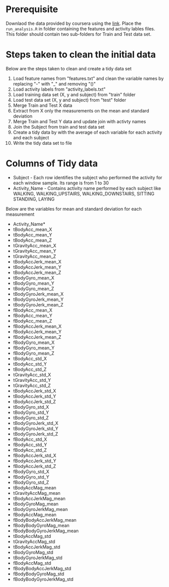 # Prerequisite

Downlaod the data provided by coursera using the [link](https://d396qusza40orc.cloudfront.net/getdata%2Fprojectfiles%2FUCI%20HAR%20Dataset.zip).
Place the `run_analysis.R` in folder containing the features and activity lables files. This folder should contain two sub-folders for Train and Test data set.

# Steps taken to clean the initial data

Below are the steps taken to clean and create a tidy data set

1. Load feature names from "features.txt" and clean the variable names by replacing "-" with "_" and removing "()"
1. Load activity labels from "activity_labels.txt"
1. Load training data set (X, y and subject) from "train" folder
1. Load test data set (X, y and subject) from "test" folder
1. Merge Train and Test X data
1. Extract from X only the measurements on the mean and standard deviation
1. Merge Train and Test Y data and update join with activty names
1. Join the Subject from train and test data set
1. Create a tidy data by with the average of each variable for each activity and each subject
1. Write the tidy data set to file


# Columns of Tidy data

* Subject - Each row identifies the subject who performed the activity for each window sample. Its range is from 1 to 30
* Activity_Name - Contains activity name performed by each subject like WALKING, WALKING_UPSTAIRS, WALKING_DOWNSTAIRS, SITTING
STANDING, LAYING

Below are the variables for mean and standard deviation for each measurement

* Activity_Name* 
* tBodyAcc_mean_X
* tBodyAcc_mean_Y
* tBodyAcc_mean_Z 
* tGravityAcc_mean_X
* tGravityAcc_mean_Y 
* tGravityAcc_mean_Z 
* tBodyAccJerk_mean_X 
* tBodyAccJerk_mean_Y 
* tBodyAccJerk_mean_Z 
* tBodyGyro_mean_X
* tBodyGyro_mean_Y 
* tBodyGyro_mean_Z 
* tBodyGyroJerk_mean_X 
* tBodyGyroJerk_mean_Y 
* tBodyGyroJerk_mean_Z 
* fBodyAcc_mean_X
* fBodyAcc_mean_Y 
* fBodyAcc_mean_Z 
* fBodyAccJerk_mean_X 
* fBodyAccJerk_mean_Y 
* fBodyAccJerk_mean_Z
* fBodyGyro_mean_X
* fBodyGyro_mean_Y
* fBodyGyro_mean_Z 
* tBodyAcc_std_X
* tBodyAcc_std_Y 
* tBodyAcc_std_Z 
* tGravityAcc_std_X 
* tGravityAcc_std_Y 
* tGravityAcc_std_Z 
* tBodyAccJerk_std_X 
* tBodyAccJerk_std_Y 
* tBodyAccJerk_std_Z 
* tBodyGyro_std_X
* tBodyGyro_std_Y 
* tBodyGyro_std_Z 
* tBodyGyroJerk_std_X
* tBodyGyroJerk_std_Y 
* tBodyGyroJerk_std_Z 
* fBodyAcc_std_X
* fBodyAcc_std_Y 
* fBodyAcc_std_Z 
* fBodyAccJerk_std_X 
* fBodyAccJerk_std_Y 
* fBodyAccJerk_std_Z 
* fBodyGyro_std_X
* fBodyGyro_std_Y 
* fBodyGyro_std_Z
* tBodyAccMag_mean
* tGravityAccMag_mean 
* tBodyAccJerkMag_mean 
* tBodyGyroMag_mean
* tBodyGyroJerkMag_mean 
* fBodyAccMag_mean
* fBodyBodyAccJerkMag_mean
* fBodyBodyGyroMag_mean
* fBodyBodyGyroJerkMag_mean 
* tBodyAccMag_std
* tGravityAccMag_std
* tBodyAccJerkMag_std 
* tBodyGyroMag_std
* tBodyGyroJerkMag_std 
* fBodyAccMag_std
* fBodyBodyAccJerkMag_std 
* fBodyBodyGyroMag_std
* fBodyBodyGyroJerkMag_std
